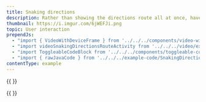 ```yaml
---
title: Snaking directions
description: Rather than showing the directions route all at once, have it "snake" from the origin to destination.
thumbnail: https://i.imgur.com/6jWEFJi.png
topic: User interaction
prependJs:
  - "import { VideoWithDeviceFrame } from '../../../components/video-with-device-frame'"
  - "import videoSnakingDirectionsRouteActivity from '../../../video/example-snaking-directions-line.mp4'"
  - "import ToggleableCodeBlock from '../../../components/toggleable-code-block'"
  - "import { rawJavaCode } from '../../../example-code/SnakingDirectionsRouteActivity.js'"
contentType: example
---
```


{{
  <VideoWithDeviceFrame
    videoFile={videoSnakingDirectionsRouteActivity}
    rotation="vertical"
    device="pixel-2"
  />
}}

<!-- Any notes about this example would go here.  -->

{{
  <ToggleableCodeBlock
    java={rawJavaCode}
  />
}}
